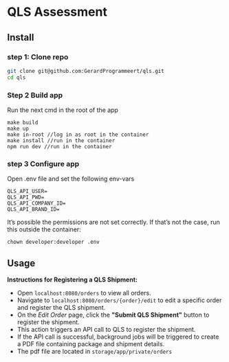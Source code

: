 # QLS Assessment

## Install

### step 1: Clone repo

```bash
git clone git@github.com:GerardProgrammeert/qls.git
cd qls
```

### Step 2 Build app
Run the next cmd in the root of the app
```
make build
make up
make in-root //log in as root in the container
make install //run in the container
npm run dev //run in the container
```

### step 3  Configure app
Open .env file and set the following env-vars
```
QLS_API_USER=
QLS_API_PWD=
QLS_API_COMPANY_ID=
QLS_API_BRAND_ID=
```
It’s possible the permissions are not set correctly. If that’s not the case, run this outside the container:
```
chown developer:developer .env
```

## Usage
**Instructions for Registering a QLS Shipment:**

- Open `localhost:8080/orders` to view all orders.
- Navigate to `localhost:8080/orders/{order}/edit` to edit a specific order and register the QLS shipment.
- On the *Edit Order* page, click the **"Submit QLS Shipment"** button to register the shipment.
- This action triggers an API call to QLS to register the shipment.
- If the API call is successful, background jobs will be triggered to create a PDF file containing package and shipment details.
- The pdf file are located in `storage/app/private/orders`
